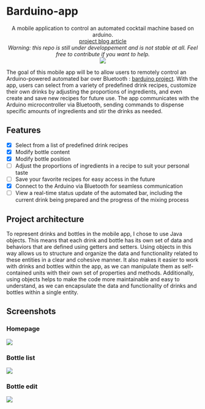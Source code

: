 # Barduino-app
<p align="center">
  A mobile application to control an automated cocktail machine based on arduino.
  <br>
    <a href="https://hippie.cat/post/Project/arduino-cocktail-bar">project blog article</a>
  <br>
  <i>
    Warning: this repo is still under developpement and is not stable at all. Feel free to contribute if you want to help.
  </i>
  <br>
  <a href="https://twitter.com/intent/follow?screen_name=hiippiiie" title="Follow"><img src="https://img.shields.io/twitter/follow/hiippiiie?label=hiippiiie&style=social"></a>
  <br>
</p>


The goal of this mobile app will be to allow users to remotely control an Arduino-powered automated bar over Bluetooth : [barduino project](https://github.com/hippiiee/barduino).
With the app, users can select from a variety of predefined drink recipes, customize their own drinks by adjusting the proportions of ingredients, and even create and save new recipes for future use. The app communicates with the Arduino microcontroller via Bluetooth, sending commands to dispense specific amounts of ingredients and stir the drinks as needed.

## Features

- [x] Select from a list of predefined drink recipes
- [x] Modify bottle content
- [x] Modify bottle position
- [ ] Adjust the proportions of ingredients in a recipe to suit your personal taste
- [ ] Save your favorite recipes for easy access in the future
- [X] Connect to the Arduino via Bluetooth for seamless communication
- [ ] View a real-time status update of the automated bar, including the current drink being prepared and the progress of the mixing process

## Project architecture

To represent drinks and bottles in the mobile app, I chose to use Java objects. This means that each drink and bottle has its own set of data and behaviors that are defined using getters and setters. Using objects in this way allows us to structure and organize the data and functionality related to these entities in a clear and cohesive manner. It also makes it easier to work with drinks and bottles within the app, as we can manipulate them as self-contained units with their own set of properties and methods. Additionally, using objects helps to make the code more maintainable and easy to understand, as we can encapsulate the data and functionality of drinks and bottles within a single entity.

## Screenshots

### Homepage
![](images/home.png)

### Bottle list
![](images/bottle_list.png)

### Bottle edit
![](images/bottle_edit.png)
